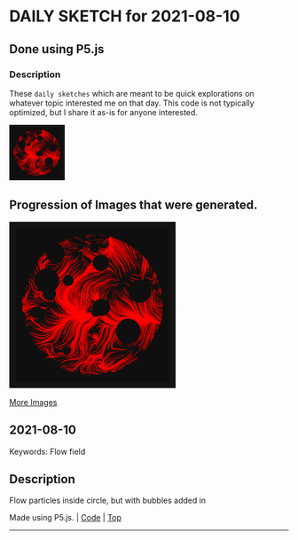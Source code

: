 # DAILY SKETCH for 2021-08-10

## Done using P5.js

### Description

These `daily sketches` which are meant to be quick explorations     on whatever topic interested me on that day. This code is not typically optimized, but I share it as-is     for anyone interested.

<img src = 'images/keep_2021-08-11-11-15-57.png' width = '100'> 

## Progression of Images that were generated.

<img src = 'images/keep_2021-08-11-11-15-57.png' width = '300'> 


[More Images](2021-08-10/images) 


 ## 2021-08-10
Keywords: Flow field
 

## Description 

 Flow particles inside circle, but with bubbles added in
 

Made using P5.js. | [Code](2021/2021-08-10/) | [Top](#daily-sketches) 

-----

